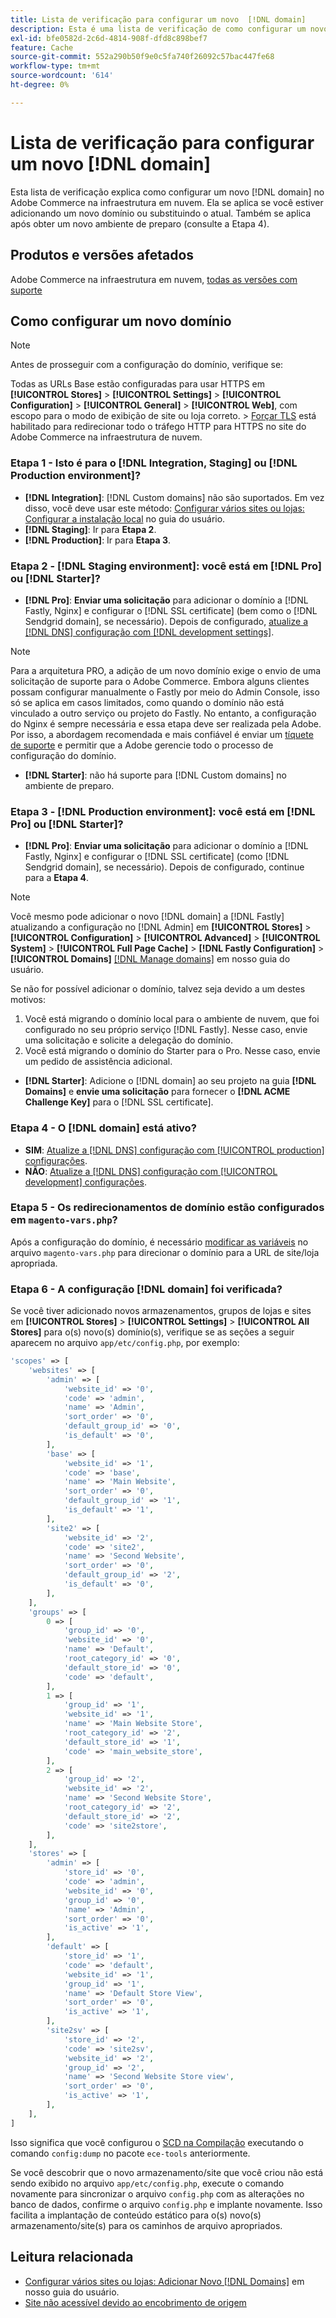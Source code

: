 ```yaml
---
title: Lista de verificação para configurar um novo  [!DNL domain]
description: Esta é uma lista de verificação de como configurar um novo [!DNL domain]  no Adobe Commerce na infraestrutura em nuvem.
exl-id: bfe0582d-2c6d-4814-908f-dfd8c898bef7
feature: Cache
source-git-commit: 552a290b50f9e0c5fa740f26092c57bac447fe68
workflow-type: tm+mt
source-wordcount: '614'
ht-degree: 0%

---
```


# Lista de verificação para configurar um novo [!DNL domain]

Esta lista de verificação explica como configurar um novo [!DNL domain] no Adobe Commerce na infraestrutura em nuvem. Ela se aplica se você estiver adicionando um novo domínio ou substituindo o atual. Também se aplica após obter um novo ambiente de preparo (consulte a Etapa 4).

## Produtos e versões afetados

Adobe Commerce na infraestrutura em nuvem, [todas as versões com suporte](https://www.adobe.com/content/dam/cc/en/legal/terms/enterprise/pdfs/Adobe-Commerce-Software-Lifecycle-Policy.pdf)

## Como configurar um novo domínio

>[!NOTE]
>
>Antes de prosseguir com a configuração do domínio, verifique se:
>
>Todas as URLs Base estão configuradas para usar HTTPS em **[!UICONTROL Stores]** > **[!UICONTROL Settings]** > **[!UICONTROL Configuration]** > **[!UICONTROL General]** > **[!UICONTROL Web]**, com escopo para o modo de exibição de site ou loja correto.
>&#x200B;> [Forçar TLS](https://experienceleague.adobe.com/pt-br/docs/commerce-knowledge-base/kb/how-to/redirect-http-to-https-for-all-pages-on-cloud-force-tls#token_type=bearer&expires_in=10799996) está habilitado para redirecionar todo o tráfego HTTP para HTTPS no site do Adobe Commerce na infraestrutura de nuvem.

### Etapa 1 - Isto é para o [!DNL Integration, Staging] ou [!DNL Production environment]?

* **[!DNL Integration]**: [!DNL Custom domains] não são suportados. Em vez disso, você deve usar este método: [Configurar vários sites ou lojas: Configurar a instalação local](https://experienceleague.adobe.com/docs/commerce-cloud-service/user-guide/configure-store/multiple-sites.html?lang=pt-BR#add-new-domains) no guia do usuário.
* **[!DNL Staging]**: Ir para **Etapa 2**.
* **[!DNL Production]**: Ir para **Etapa 3**.

### Etapa 2 - [!DNL Staging environment]: você está em [!DNL Pro] ou [!DNL Starter]?

* **[!DNL Pro]**: **Enviar uma solicitação** para adicionar o domínio a [!DNL Fastly, Nginx] e configurar o [!DNL SSL certificate] (bem como o [!DNL Sendgrid domain], se necessário). Depois de configurado, [atualize a [!DNL DNS] configuração com [!DNL development settings]](https://experienceleague.adobe.com/docs/commerce-cloud-service/user-guide/cdn/setup-fastly/fastly-configuration.html?lang=pt-BR#update-dns-configuration-with-development-settings).

>[!NOTE]
>
>Para a arquitetura PRO, a adição de um novo domínio exige o envio de uma solicitação de suporte para o Adobe Commerce. Embora alguns clientes possam configurar manualmente o Fastly por meio do Admin Console, isso só se aplica em casos limitados, como quando o domínio não está vinculado a outro serviço ou projeto do Fastly. No entanto, a configuração do Nginx é sempre necessária e essa etapa deve ser realizada pela Adobe. Por isso, a abordagem recomendada e mais confiável é enviar um [tíquete de suporte](https://experienceleague.adobe.com/home?lang=pt-BR&support-tab=home#support) e permitir que a Adobe gerencie todo o processo de configuração do domínio.


* **[!DNL Starter]**: não há suporte para [!DNL Custom domains] no ambiente de preparo.

### Etapa 3 - [!DNL Production environment]: você está em [!DNL Pro] ou [!DNL Starter]?

* **[!DNL Pro]**: **Enviar uma solicitação** para adicionar o domínio a [!DNL Fastly, Nginx] e configurar o [!DNL SSL certificate] (como [!DNL Sendgrid domain], se necessário). Depois de configurado, continue para a **Etapa 4**.

>[!NOTE]
>
>Você mesmo pode adicionar o novo [!DNL domain] a [!DNL Fastly] atualizando a configuração no [!DNL Admin] em **[!UICONTROL Stores]** > **[!UICONTROL Configuration]** > **[!UICONTROL Advanced]** > **[!UICONTROL System]** > **[!UICONTROL Full Page Cache]** > **[!DNL Fastly Configuration]** > **[!UICONTROL Domains]** [[!DNL Manage domains]](https://experienceleague.adobe.com/docs/commerce-cloud-service/user-guide/cdn/setup-fastly/fastly-custom-cache-configuration.html?lang=pt-BR#manage-domains) em nosso guia do usuário.
>
>
>Se não for possível adicionar o domínio, talvez seja devido a um destes motivos:
>
>1. Você está migrando o domínio local para o ambiente de nuvem, que foi configurado no seu próprio serviço [!DNL Fastly]. Nesse caso, envie uma solicitação e solicite a delegação do domínio.
>1. Você está migrando o domínio do Starter para o Pro. Nesse caso, envie um pedido de assistência adicional.

* **[!DNL Starter]**: Adicione o [!DNL domain] ao seu projeto na guia **[!DNL Domains]** e **envie uma solicitação** para fornecer o **[!DNL ACME Challenge Key]** para o [!DNL SSL certificate].

### Etapa 4 - O [!DNL domain] está ativo?

* **SIM**: [Atualize a [!DNL DNS] configuração com [!UICONTROL production] configurações](https://experienceleague.adobe.com/docs/commerce-cloud-service/user-guide/launch/checklist.html?lang=pt-BR#update-dns-configuration-with-production-settings).
* **NÃO**: [Atualize a [!DNL DNS] configuração com [!UICONTROL development] configurações](https://experienceleague.adobe.com/docs/commerce-cloud-service/user-guide/cdn/setup-fastly/fastly-configuration.html?lang=pt-BR#update-dns-configuration-with-development-settings).

### Etapa 5 - Os redirecionamentos de domínio estão configurados em `magento-vars.php`?

Após a configuração do domínio, é necessário [modificar as variáveis](https://experienceleague.adobe.com/pt-br/docs/commerce-on-cloud/user-guide/configure-store/multiple-sites#modify-variables) no arquivo `magento-vars.php` para direcionar o domínio para a URL de site/loja apropriada.

### Etapa 6 - A configuração [!DNL domain] foi verificada?

Se você tiver adicionado novos armazenamentos, grupos de lojas e sites em **[!UICONTROL Stores]** > **[!UICONTROL Settings]** > **[!UICONTROL All Stores]** para o(s) novo(s) domínio(s), verifique se as seções a seguir aparecem no arquivo `app/etc/config.php`, por exemplo:

```php
'scopes' => [
    'websites' => [
        'admin' => [
            'website_id' => '0',
            'code' => 'admin',
            'name' => 'Admin',
            'sort_order' => '0',
            'default_group_id' => '0',
            'is_default' => '0',
        ],
        'base' => [
            'website_id' => '1',
            'code' => 'base',
            'name' => 'Main Website',
            'sort_order' => '0',
            'default_group_id' => '1',
            'is_default' => '1',
        ],
        'site2' => [
            'website_id' => '2',
            'code' => 'site2',
            'name' => 'Second Website',
            'sort_order' => '0',
            'default_group_id' => '2',
            'is_default' => '0',
        ],
    ],
    'groups' => [
        0 => [
            'group_id' => '0',
            'website_id' => '0',
            'name' => 'Default',
            'root_category_id' => '0',
            'default_store_id' => '0',
            'code' => 'default',
        ],
        1 => [
            'group_id' => '1',
            'website_id' => '1',
            'name' => 'Main Website Store',
            'root_category_id' => '2',
            'default_store_id' => '1',
            'code' => 'main_website_store',
        ],
        2 => [
            'group_id' => '2',
            'website_id' => '2',
            'name' => 'Second Website Store',
            'root_category_id' => '2',
            'default_store_id' => '2',
            'code' => 'site2store',
        ],
    ],
    'stores' => [
        'admin' => [
            'store_id' => '0',
            'code' => 'admin',
            'website_id' => '0',
            'group_id' => '0',
            'name' => 'Admin',
            'sort_order' => '0',
            'is_active' => '1',
        ],
        'default' => [
            'store_id' => '1',
            'code' => 'default',
            'website_id' => '1',
            'group_id' => '1',
            'name' => 'Default Store View',
            'sort_order' => '0',
            'is_active' => '1',
        ],
        'site2sv' => [
            'store_id' => '2',
            'code' => 'site2sv',
            'website_id' => '2',
            'group_id' => '2',
            'name' => 'Second Website Store view',
            'sort_order' => '0',
            'is_active' => '1',
        ],
    ],
]
```

Isso significa que você configurou o [SCD na Compilação](https://experienceleague.adobe.com/pt-br/docs/commerce-on-cloud/user-guide/develop/deploy/static-content#setting-the-scd-on-build) executando o comando `config:dump` no pacote `ece-tools` anteriormente.

Se você descobrir que o novo armazenamento/site que você criou não está sendo exibido no arquivo `app/etc/config.php`, execute o comando novamente para sincronizar o arquivo `config.php` com as alterações no banco de dados, confirme o arquivo `config.php` e implante novamente. Isso facilita a implantação de conteúdo estático para o(s) novo(s) armazenamento/site(s) para os caminhos de arquivo apropriados.

## Leitura relacionada

* [Configurar vários sites ou lojas: Adicionar Novo [!DNL Domains]](https://experienceleague.adobe.com/docs/commerce-cloud-service/user-guide/configure-store/multiple-sites.html?lang=pt-BR#add-new-domains) em nosso guia do usuário.
* [Site não acessível devido ao encobrimento de origem](https://experienceleague.adobe.com/pt-br/docs/experience-cloud-kcs/kbarticles/ka-26856)
